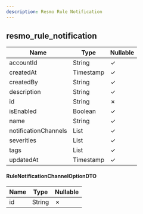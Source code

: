 ```yaml
---
description: Resmo Rule Notification
---
```

resmo_rule_notification
-----------------------

| **Name**             | **Type**                               | **Nullable** |
| -------------------- | -------------------------------------- | ------------ |
| accountId            | String                                 | &check;      |
| createdAt            | Timestamp                              | &check;      |
| createdBy            | String                                 | &check;      |
| description          | String                                 | &check;      |
| id                   | String                                 | &cross;      |
| isEnabled            | Boolean                                | &check;      |
| name                 | String                                 | &check;      |
| notificationChannels | List<RuleNotificationChannelOptionDTO> | &check;      |
| severities           | List<String>                           | &check;      |
| tags                 | List<String>                           | &check;      |
| updatedAt            | Timestamp                              | &check;      |

#### RuleNotificationChannelOptionDTO
| **Name** | **Type** | **Nullable** |
| -------- | -------- | ------------ |
| id       | String   | &cross;      |
